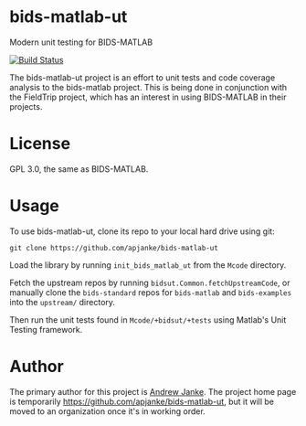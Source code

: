 # bids-matlab-ut

Modern unit testing for BIDS-MATLAB

[![Build Status](https://travis-ci.org/apjanke/bids-matlab-ut.svg?branch=master)](https://travis-ci.org/apjanke/bids-matlab-ut)

The bids-matlab-ut project is an effort to unit tests and code coverage analysis to the bids-matlab project. This is being done in conjunction with the FieldTrip project, which has an interest in using BIDS-MATLAB in their projects.

# License

GPL 3.0, the same as BIDS-MATLAB.

# Usage

To use bids-matlab-ut, clone its repo to your local hard drive using git:

```
git clone https://github.com/apjanke/bids-matlab-ut
```

Load the library by running `init_bids_matlab_ut` from the `Mcode` directory.

Fetch the upstream repos by running `bidsut.Common.fetchUpstreamCode`, or manually clone the `bids-standard` repos for `bids-matlab` and `bids-examples` into the `upstream/` directory.

Then run the unit tests found in `Mcode/+bidsut/+tests` using Matlab's Unit Testing framework.

# Author

The primary author for this project is [Andrew Janke](https://apjanke.net). The project home page is temporarily https://github.com/apjanke/bids-matlab-ut, but it will be moved to an organization once it's in working order.
